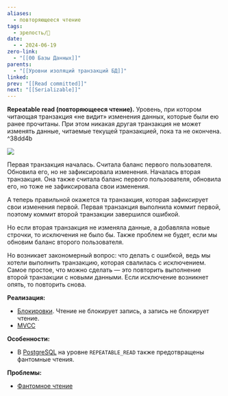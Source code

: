 ```yaml
---
aliases:
  - повторяющееся чтение
tags:
  - зрелость/🌱
date:
  - - 2024-06-19
zero-link:
  - "[[00 Базы Данных]]"
parents:
  - "[[Уровни изоляций транзакций БД]]"
linked: 
prev: "[[Read committed]]"
next: "[[Serializable]]"
---
```

**Repeatable read (повторяющееся чтение).** Уровень, при котором читающая транзакция «не видит» изменения данных, которые были ею ранее прочитаны. При этом никакая другая транзакция не может изменять данные, читаемые текущей транзакцией, пока та не окончена. ^38dd4b

![](Pasted%20image%2020240619201149.png)

Первая транзакция началась. Считала баланс первого пользователя. Обновила его, но не зафиксировала изменения. Началась вторая транзакция. Она также считала баланс первого пользователя, обновила его, но тоже не зафиксировала свои изменения.

А теперь правильной окажется та транзакция, которая зафиксирует свои изменения первой. Первая транзакция выполнила коммит первой, поэтому коммит второй транзакции завершился ошибкой.

Но если вторая транзакция не изменяла данные, а добавляла новые строчки, то исключения не было бы. Также проблем не будет, если мы обновим баланс второго пользователя.

Но возникает закономерный вопрос: что делать с ошибкой, ведь мы хотели выполнить транзакцию, которая свалилась с исключением. Самое простое, что можно сделать — это повторить выполнение второй транзакции с новыми данными. Если исключение возникнет опять, то повторить снова.

**Реализация:**
- [Блокировки](Блокировки.md). Чтение не блокирует запись, а запись не блокирует чтение.
- [MVCC](MVCC.md)

**Особенности:**
- В [PostgreSQL](00%20PostgreSQL.md) на уровне `REPEATABLE_READ` также предотвращены фантомные чтения.

**Проблемы:**
- [Фантомное чтение](Фантомное%20чтение.md)